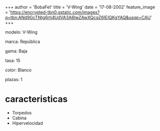 +++
author = 'BobaFet'
title = 'V-Wing'
date = '17-08-2002'
feature_image = 'https://encrypted-tbn0.gstatic.com/images?q=tbn:ANd9GcTNtg6rtj4UdVA3A6lwZAwXQcqZ6IEIQKgYAQ&usqp=CAU'
+++
<!--more--> 
modelo: V-Wing

marca: República

gama: Baja

tasa: 15

color: Blanco

plazas: 1

# caracteristicas
* Torpedos
* Cabina
* Hipervelocidad

